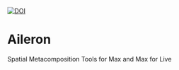 [![DOI](https://zenodo.org/badge/282754867.svg)](https://zenodo.org/badge/latestdoi/282754867)


# Aileron
Spatial Metacomposition Tools for Max and Max for Live

